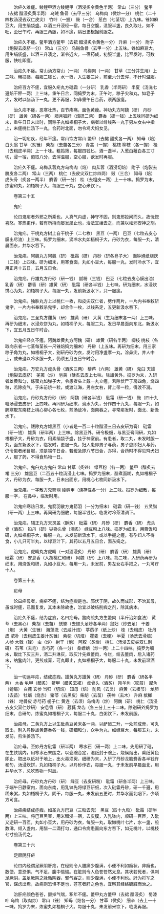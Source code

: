 <!-- { "loadSidebar": true } -->
　　治疟久难瘥。鲮鲤甲酒方鲮鲤甲（酒浸炙令黄色半两） 常山（三分） 鳖甲（去裙 醋浸炙黄半两） 乌贼 鱼骨（去甲三分） 乌梅肉（微炒一分） 桃仁（二十四枚汤浸去双仁皮尖） 竹叶（一握） 豉（一合） 葱白（七茎切）上九味。锉如麻豆大，用生绢袋盛。以酒三升浸经一宿，每日空腹，温服半盏，良久取吐，如不吐，至巳午时，再服三两服，如不瘥，隔日更根据前服之。

　　治疟久不瘥。鳖甲酒方鳖甲（去裙 醋浸炙令黄色一分） 升麻（一分） 附子（炮裂去皮脐一分） 常山（三分） 乌贼鱼骨（去甲一分）上五味。锉如麻豆大，用生绢袋盛，以酒三升渍之，渐令近火，一宿药成，初服半盏，比至发时，可数服，快吐即瘥。

　　治疟久不瘥。常山汤方常山（一两） 乌梅肉（一两） 甘草（三分并生用）上三味。粗捣筛，每服二钱匕，水一盏，入生姜三片，煎至六分去滓，不计时温服。

　　治疟百方不瘥，宜服久疟丸方砒霜（一分研） 乳香（半两研） 半夏（汤洗七遍焙干秤一两）上三味。重午日合，同捣罗为末，正午时，粽子尖和丸，如皂子大，发时以醋汤下一丸，更不再服，如非重午日合药，须两服瘥。

　　治久疟不瘥，恶寒壮热，百节疼痛，面色黄瘦。神功丸方阿魏（研） 丹砂（研） 雄黄（研各一两） 腊月狐肝（焙研二两） 麝香（研一钱）上五味同研为细末，重午日日未出时，同粽子丸如梧桐子大，病者以绯线系一丸于男左女右中指上，未瘥桃仁汤下一丸，合药时北面，勿令鸡犬妇女见。

　　治一切疟疾，经年不瘥。常山饮方常山 鳖甲（去裙 醋炙各一两） 知母（焙） 白头翁 甘草（炙锉） 柴胡（去苗各三分） 青蒿（一握） 桃枝 柳枝（各一握） 桂（去粗皮半两）上一十味。粗捣筛，每服四钱匕，酒一盏半，入葱白薤白各三寸切，浸一宿，煎取八分，去滓温服，空心服，欲发时再服。

　　治疟久不瘥。乌梅苁蓉丸方乌梅肉（焙） 肉苁蓉（酒浸切焙） 附子（炮裂去脐皮各二两） 常山（三两） 桃仁（去皮尖双仁炒四两） 豉（三合） 知母（焙） 虎头骨（炙各一两半） 麝香（研一分） 桂（去粗皮一两）上一十味。捣罗为末，炼蜜和丸，如梧桐子大，每服三十丸，空心米饮下。

　　卷第三十五

　　鬼疟

　　论曰鬼疟者外邪之所乘也，人真气内虚，神守不固，则鬼邪投间而久，故恍惚喜怒，寒热更作，若有所持而屡发屡止也，治法宜禳去之，而兼以祛邪安神之剂。

　　治鬼疟。干桃丸方树上自干桃子（二七枚） 黑豆（一两） 巴豆（七粒去皮心膜出尽油）上三味。捣罗为细末，滴冷水丸如梧桐子大，丹砂为衣，每服一丸，清晨面东，井华水吞下。

　　治鬼疟。阿魏丸方阿魏（研） 砒霜（研） 丹砂（研各皂子大） 画钟馗纸烧灰（二钱）上四味。研为细末，用寒食面，丸如小豆大，每服一丸，发时冷水下，宜用正月十五日，五月五日合。

　　治鬼疟。丹雄丸方丹砂（研一钱） 腻粉（三钱） 巴豆（七粒去皮心膜出油） 乳香（研） 麝香（研）雄黄（研） 砒霜（研各半钱）上七味。研为细末，水浸炊饼心为丸，如梧桐子大，每服一丸，发前新汲水下，只一服瘥。

　　治鬼疟。独胜丸方上以桃仁一枚，和皮尖双仁者，劈作两片，一片内书奉敕斩鬼字，一片内书奉敕杀鬼字，却合作一枚，以线系定，五更新汲水吞下。

　　治鬼疟。三圣丸方雌黄（研） 雄黄（研） 大黄（生为细末各一两）上三味。再研为细末，水浸炊饼为丸，如梧桐子大，每服二丸，发日早晨面向东北，新汲水下，宜五月五日午时合。

　　治鬼疟经久不瘥。阿魏雄黄丸方阿魏（研） 雄黄（研各半两） 柳枝 桃枝（各取向东者一七茎每茎长一尺锉焙捣为细末） 丹砂（上五味。再研为细末，用三家粽子角为丸，如梧桐子大，别研丹砂为衣，发时用净盏摩一丸，涂鼻尖，并人中上，或未退以冷水服一丸，仍须五月五日午时合。

　　治鬼疟。万安丸方虎头骨（酒炙三两） 藜芦（六两） 雄黄（研） 鬼臼 天雄（炮裂去皮脐） 芜荑（炒） 皂荚（酥炙去皮上七味。除雄黄外，捣罗为末，入研者雄黄和匀，炼蜜丸如弹子大，令患者头上戴一丸立瘥。若除伏尸于房四角，烧四粒，若除疫气，于床前烧一粒，或渡江海，男左女右，臂上带一粒，得渡不溺。

　　治鬼疟。丹砂丸方丹砂（研） 阿魏（研各半钱） 砒霜（研一钱） 豉（四十九粒汤浸去皮研）上四味。再同研为细末，滴水为丸，分作四十九丸，每服一丸，如脾寒取东南枝上桃心柳心各七枚，煎汤放冷，面南吞之，寻常疟发时，面北、新汲水下。

　　治鬼疟。祓除丸方雄黑豆（小者是一百二十粒醋浸三日去皮研为膏） 砒霜（研一钱） 雄黄（研半两）上三味。除黑豆外，研令极细，与黑豆膏同研，丸如梧桐子大，丹砂为衣，用素绢袋子盛，挂于神室前。有患者，取二丸，未发时服一丸，面东新汲水下，临发时，更服一丸，妇人患即男子与药，男子患即妇人与药，仍令患者闭目服，须是端午日合，若缓急即八节日合，亦得，合药时不得见鸡犬妇人，服了药，不得食热物一日。

　　治鬼疟。鬼臼丸方鬼臼 常山 甘草（炙锉） 绿豆粉（各一两） 鳖甲（醋炙去裙 三分） 雄黑豆（二百五十粒汤浸上七味。捣罗为细末，醋煮面糊，丸如梧桐子大，丹砂为衣，每服一丸，日未出面东，用桃心七枚同新汲水下。

　　治鬼疟。一字散方鬼箭羽 鲮鲤甲（烧存性各一分）上二味。捣罗为细散，每服一字， 在鼻中，临发时用。

　　治鬼疟寒热日发。鬼箭羽散方鬼箭羽（一分为细末） 砒霜（研一钱） 五灵脂（研一两）上三味。再同研为细散，每服半钱匕，临发时冷茶清调下。

　　治鬼疟。辅正丸方天灵盖（酥炙） 砒霜（研） 丹砂（研） 麝香（研） 虎头骨（酒炙） 铅丹（研）猢狲头骨（酒炙） 绿豆粉上八味。捣罗为细末，用粟饭和研，丸如梧桐子大，每服一丸，未发前新汲水下，或以手握之瘥，有孕妇人不得食，小儿只可半丸，以绿豆汁下，其药以五月五日合，面东捣之。

　　治鬼疟。虎睛丸方虎睛（一对酒浸炙） 丹砂（研） 麝香（研） 雄黄（研） 砒霜（研） 安息香（入胡桃仁和研） 阿魏（研）上八味。捣二味，入研药再研为细末，用烧饭和研，丸如小豆大，每用一丸，未发前，男左女右手把之，一丸可疗十人。

　　卷第三十五

　　疟母

　　论曰疟母者，病疟不瘥，结为症瘕是也。邪伏于阴，故久而成形，不治其母，虽或时瘥，已而复发，其本未除故也，治宜以破结削瘕之剂，除其病本。

　　治疟久不瘥，结为症瘕，名曰疟母。鳖肉煎丸方生鳖肉（半斤治如食法） 黄芩（去黑心） 柴胡（去苗） 蜣螂（去翅头足炒各半两）鼠妇（炒去足） 干姜（炮） 大黄（生锉） 海藻洗（去咸汁焙） 葶苈子（纸上炒） 桂（去粗皮） 牡丹皮 浓朴（去粗皮生姜汁炙锉） 紫菀（切焙） 瞿麦（去梗） 半夏（汤洗去滑焙） 人参 大戟（锉） 虫（炒） 射干（炮） 阿胶（炙燥） 桃仁（汤浸去皮尖双仁别研） 石苇（去毛） 赤芍药（各一分） 桑螵蛸（炒一两）上二十四味。捣罗为细末，取灶下灰三升，酒二升淋灰，取灰汁先煮鳖肉，令烂，绞去鳖肉，后入诸药末，纳鳖肉汁，更煎成膏，可丸即止，丸如梧桐子大，每服二十丸，未发前温酒下。

　　治一切远年疟，结成症瘕。雄黄丸方雄黄（研） 丹砂（研） 麝香（研各半两） 木香 龟甲（醋炙） 鳖甲（醋炙去裙） 虎骨头（酒炙） 羚羊角（镑屑） 犀角（镑屑） 白薇 玄参 当归（切焙） 知母（焙） 防风（去叉） 麻黄（去根节） 龙胆（去苗） 牡蛎（烧赤） 猪苓（去黑皮）柴胡（去苗） 茯神（去木） 升麻 槟榔（锉） 地骨皮 赤芍药 栀子仁 黄连（去须）乌梅肉（炒） 阿魏（研） 桃仁（汤浸去皮尖双仁炒研） 安息香（研） 葳蕤 龙齿（各三分上三十二味。除别研外捣罗为细末，合研匀，炼蜜丸如梧桐子大，每服二十丸，白粥饮下，未发前服。

　　治疟母。二黄丸方上以生砒黄豆黄末各一两，以酽醋二升，一处煎成膏，可丸取出，别入丹砂雄黄麝香各一钱，研细和匀，众手为丸，如绿豆大，每服五丸，未发前，煎生姜汤下。

　　治疟母。至妙丹方砒霜（研半两） 寒水石（研一两）上二味，先用研了砒，在生铁铫内，用寒水石末围之，以瓷碗合定，湿纸封于碗上，烧候烟出，熏纸黄色即止，取出以纸衬于地上，出火毒须臾，细研为末，入研了丹砂龙脑麝香各半钱许和匀，汤浸炊饼，丸如梧桐子大，以丹砂作衣，每服一丸，于未发前早晨面北，用井华水下，忌吃热物一时辰。

　　治疟母。丹砂丸方丹砂（研） 绿豆（去皮研粉） 砒霜（研各半两）上三味。于端午日静室内，面向东南，用乳钵先将绿豆研细，次入砒霜丹砂，研一千遍，用稀米粥，丸如梧桐子大，阴干，每服一丸，未发前五更时，井华水面北咽下，少顷方可食。

　　治疟疾结成症瘕。如圣丸方巴豆（三粒去壳） 黑豆（四十九粒） 砒霜（研半两）上三味。将巴豆黑豆，用米醋浸一宿，去皮膜，入乳钵内，顺研一百匝，入砒又逆研一百匝，丸如小豆大，用丹砂为衣，每服一丸，取嫩桃叶七片，水一盏，煎数沸，倾入盏内，用醋一二滴打匀，通口令病患面向东方吞下，如无桃叶，以桃枝七寸煎汤代之。

　　卷第三十六

　　足厥阴肝疟

　　论曰内经谓足厥阴肝疟，在经则令人腰痛少腹满，小便不利如癃状，非癃也，数便，意恐惧，气不足，腹中悒悒。在脏则令人色苍苍然太息。其状若死者，俱刺足厥阴，盖足厥阴之脉循阴器，邪气客之，则少腹满，小便不利也。肝为将军之官，谋虑出焉，故病则恐惧不足也，苍苍者肝之色也，宜察其经络腑脏而治之。

　　治肝疟颜色苍苍，颤掉气喘，积年不瘥。鳖甲丸方鳖甲（去裙 醋浸炙） 蜀漆叶 乌梅（取肉炒） 常山（锉） 知母（焙各一分） 甘草（微炙） 细辛（去上一十一味。捣罗为末，炼蜜丸如梧桐子大。每服十丸，未发前米饮下，临发再服。

